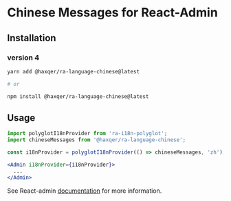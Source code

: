 # Chinese Messages for React-Admin

## Installation

### version 4

```sh
yarn add @haxqer/ra-language-chinese@latest

# or

npm install @haxqer/ra-language-chinese@latest
```

## Usage

```jsx
import polyglotI18nProvider from 'ra-i18n-polyglot';
import chineseMessages from '@haxqer/ra-language-chinese';

const i18nProvider = polyglotI18nProvider(() => chineseMessages, 'zh');

<Admin i18nProvider={i18nProvider}>
  ...
</Admin>
```

See React-admin [documentation](https://marmelab.com/react-admin/Translation.html) for more information.
